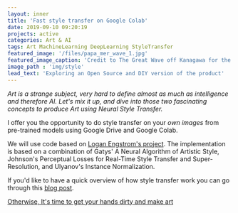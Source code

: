 ```yaml
---
layout: inner
title: 'Fast style transfer on Google Colab'
date: 2019-09-10 09:20:19
projects: active
categories: Art & AI
tags: Art MachineLearning DeepLearning StyleTransfer
featured_image: '/files/papa_mer_wave_1.jpg'
featured_image_caption: 'Credit to The Great Wave off Kanagawa for the style, Brittany for its beauty and my Dad for his inspiration'
image_path : 'img/style'
lead_text: 'Exploring an Open Source and DIY version of the product'
---
```



*Art is a strange subject, very hard to define almost as much as intelligence and therefore AI.
Let's mix it up, and dive into those two fascinating concepts to produce Art using Neural Style Transfer.*

I offer you the opportunity to do style transfer on your *own images* from pre-trained models using Google Drive and Google Colab.

We will use code based on [Logan Engstrom's project](https://github.com/lengstrom/fast-style-transfer). The implementation is based on a combination of Gatys' A Neural Algorithm of Artistic Style, Johnson's Perceptual Losses for Real-Time Style Transfer and Super-Resolution, and Ulyanov's Instance Normalization.

If you'd like to have a quick overview of how style transfer work you can go through this [blog post](https://harishnarayanan.org/writing/artistic-style-transfer/).

[Otherwise, It's time to get your hands dirty and make art](https://colab.research.google.com/drive/1wh_hk2QaT7_2bv0sbZ-lQUtsgXd1BcYU)
